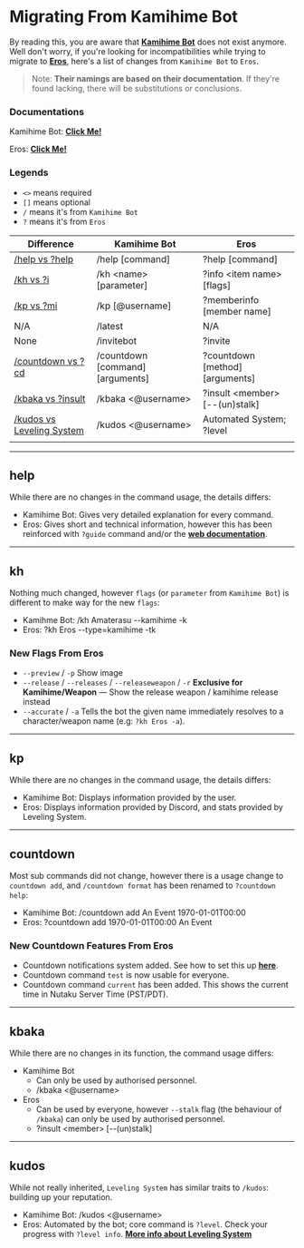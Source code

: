 # Migrating From Kamihime Bot

By reading this, you are aware that [**Kamihime Bot**](https://github.com/gazmull/kamihime-bot) does not exist anymore. Well don't worry, if you're looking for incompatibilities while trying to migrate to [**Eros**](https://github.com/gazmull/eros-bot), here's a list of changes from `Kamihime Bot` to `Eros`.

> Note: **Their namings are based on their documentation**. If they're found lacking, there will be substitutions or conclusions.

### Documentations

Kamihime Bot: [**Click Me!**](https://github.com/gazmull/kamihime-bot)

Eros: [**Click Me!**](https://docs.thegzm.space/eros-bot)

### Legends
- `<>` means required
- `[]` means optional
- `/` means it's from `Kamihime Bot`
- `?` means it's from `Eros`


| Difference                          | Kamihime Bot                     | Eros                            |
| ----------------------------------- | -------------------------------- | ------------------------------- |
| [/help vs ?help](#help)             | /help [command]                  | ?help [command]                 |
| [/kh vs ?i](#kh)                    | /kh \<name> [parameter]          | ?info \<item name> [flags]      |
| [/kp vs ?mi](#kp)                   | /kp [@username]                  | ?memberinfo [member name]       |
| N/A                                 | /latest                          | N/A                             |
| None                                | /invitebot                       | ?invite                         |
| [/countdown vs ?cd](#countdown)     | /countdown [command] [arguments] | ?countdown [method] [arguments] |
| [/kbaka vs ?insult](#kbaka)         | /kbaka \<@username>              | ?insult \<member> [--(un)stalk] |
| [/kudos vs Leveling System](#kudos) | /kudos \<@username>              | Automated System; ?level        |
|                                     |                                  |                                 |

---

## help
While there are no changes in the command usage, the details differs:
- Kamihime Bot: Gives very detailed explanation for every command.
- Eros: Gives short and technical information, however this has been reinforced with `?guide` command and/or the [**web documentation**](https://docs.thegzm.space/eros-bot).

---

## kh
Nothing much changed, however `flags` (or `parameter` from `Kamihime Bot`) is different to make way for the new `flags`:
- Kamihme Bot: /kh Amaterasu --kamihime -k
- Eros: ?kh Eros --type=kamihime -tk

### New Flags From Eros
- `--preview` / `-p` Show image
- `--release` / `--releases` / `--releaseweapon` / `-r` **Exclusive for Kamihime/Weapon** — Show the release weapon / kamihime release instead
- `--accurate` / `-a` Tells the bot the given name immediately resolves to a character/weapon name (e.g: `?kh Eros -a`).

---

## kp
While there are no changes in the command usage, the details differs:
- Kamihime Bot: Displays information provided by the user.
- Eros: Displays information provided by Discord, and stats provided by Leveling System.

---

## countdown
Most sub commands did not change, however there is a usage change to `countdown add`, and `/countdown format` has been renamed to `?countdown help`:
- Kamihime Bot: /countdown add An Event 1970-01-01T00:00
- Eros: ?countdown add 1970-01-01T00:00 An Event

### New Countdown Features From Eros
- Countdown notifications system added. See how to set this up [**here**](https://thegzm.gitbook.io/eros/commands/countdown/countdown-subscribe).
- Countdown command `test` is now usable for everyone.
- Countdown command `current` has been added. This shows the current time in Nutaku Server Time (PST/PDT).

---

## kbaka
While there are no changes in its function, the command usage differs:
- Kamihime Bot
  - Can only be used by authorised personnel.
  - /kbaka \<@username>
- Eros
  - Can be used by everyone, however `--stalk` flag (the behaviour of `/kbaka`) can only be used by authorised personnel.
  - ?insult \<member> [--(un)stalk]

---

## kudos
While not really inherited, `Leveling System` has similar traits to `/kudos`: building up your reputation.
- Kamihime Bot: /kudos \<@username>
- Eros: Automated by the bot; core command is `?level`. Check your progress with `?level info`. [**More info about Leveling System**](https://thegzm.gitbook.io/eros/leveling-system)
